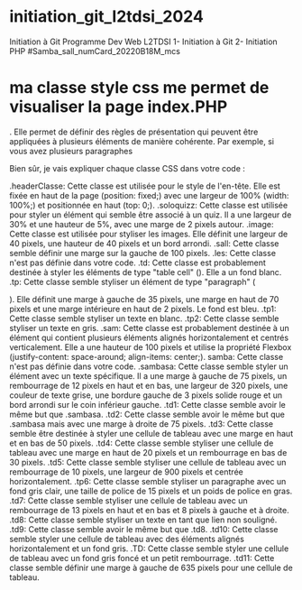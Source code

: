 # initiation_git_l2tdsi_2024
Initiation à Git
Programme Dev Web L2TDSI 
1- Initiation à Git
2- Initiation PHP
#Samba_sall_numCard_20220B18M_mcs
# ma classe style css me permet de visualiser la page index.PHP
. Elle permet de définir des règles de présentation qui peuvent être appliquées à plusieurs éléments de manière cohérente. Par exemple, si vous avez plusieurs paragraphes 

Bien sûr, je vais expliquer chaque classe CSS dans votre code :

.headerClasse:
Cette classe est utilisée pour le style de l'en-tête. Elle est fixée en haut de la page (position: fixed;) avec une largeur de 100% (width: 100%;) et positionnée en haut (top: 0;).
.soloquizz:
Cette classe est utilisée pour styler un élément qui semble être associé à un quiz. Il a une largeur de 30% et une hauteur de 5%, avec une marge de 2 pixels autour.
.image:
Cette classe est utilisée pour styliser les images. Elle définit une largeur de 40 pixels, une hauteur de 40 pixels et un bord arrondi.
.sall:
Cette classe semble définir une marge sur la gauche de 100 pixels.
.les:
Cette classe n'est pas définie dans votre code.
.td:
Cette classe est probablement destinée à styler les éléments de type "table cell" (<td>). Elle a un fond blanc.
.tp:
Cette classe semble styliser un élément de type "paragraph" (<p>). Elle définit une marge à gauche de 35 pixels, une marge en haut de 70 pixels et une marge intérieure en haut de 2 pixels. Le fond est bleu.
.tp1:
Cette classe semble styliser un texte en blanc.
.tp2:
Cette classe semble styliser un texte en gris.
.sam:
Cette classe est probablement destinée à un élément qui contient plusieurs éléments alignés horizontalement et centrés verticalement. Elle a une hauteur de 100 pixels et utilise la propriété Flexbox (justify-content: space-around; align-items: center;).
samba:
Cette classe n'est pas définie dans votre code.
.sambasa:
Cette classe semble styler un élément avec un texte spécifique. Il a une marge à gauche de 75 pixels, un rembourrage de 12 pixels en haut et en bas, une largeur de 320 pixels, une couleur de texte grise, une bordure gauche de 3 pixels solide rouge et un bord arrondi sur le coin inférieur gauche.
.td1:
Cette classe semble avoir le même but que .sambasa.
.td2:
Cette classe semble avoir le même but que .sambasa mais avec une marge à droite de 75 pixels.
.td3:
Cette classe semble être destinée à styler une cellule de tableau avec une marge en haut et en bas de 50 pixels.
.td4:
Cette classe semble styliser une cellule de tableau avec une marge en haut de 20 pixels et un rembourrage en bas de 30 pixels.
.td5:
Cette classe semble styliser une cellule de tableau avec un rembourrage de 10 pixels, une largeur de 900 pixels et centrée horizontalement.
.tp6:
Cette classe semble styliser un paragraphe avec un fond gris clair, une taille de police de 15 pixels et un poids de police en gras.
.td7:
Cette classe semble styliser une cellule de tableau avec un rembourrage de 13 pixels en haut et en bas et 8 pixels à gauche et à droite.
.td8:
Cette classe semble styliser un texte en tant que lien non souligné.
.td9:
Cette classe semble avoir le même but que .td8.
.td10:
Cette classe semble styler une cellule de tableau avec des éléments alignés horizontalement et un fond gris.
.TD:
Cette classe semble styler une cellule de tableau avec un fond gris foncé et un petit rembourrage.
.td11:
Cette classe semble définir une marge à gauche de 635 pixels pour une cellule de tableau.

